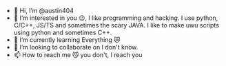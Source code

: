 - 👋 Hi, I’m @austin404
- 👀 I’m interested in you :wink:, I like programming and hacking. I use python, C/C++, JS/TS and sometimes the scary JAVA. I like to make uwu scripts using python and sometimes C++.
- 🌱 I’m currently learning Everything :crying_cat_face:
- 💞️ I’m looking to collaborate on I don't know.
- 📫 How to reach me :smirk_cat: you don't, I reach you 

<!---
austin404/austin404 is a ✨ special ✨ repository because its `README.md` (this file) appears on your GitHub profile.
You can click the Preview link to take a look at your changes.
--->
